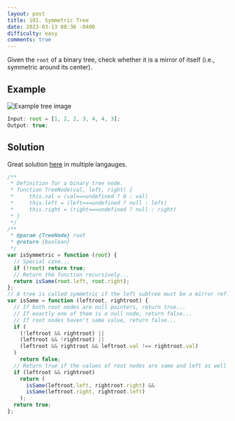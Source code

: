 ```yaml
---
layout: post
title: 101. Symmetric Tree
date: 2023-03-13 08:36 -0400
difficulty: easy
comments: true
---
```


Given the `root` of a binary tree, check whether it is a mirror of itself (i.e., symmetric around its center).

## Example

<img src="{{ site.baseurl }}/assets/images/mar-13.jpg" alt="Example tree image" />

```javascript
Input: root = [1, 2, 2, 3, 4, 4, 3];
Output: true;
```

## Solution

Great solution [here](https://leetcode.com/problems/symmetric-tree/solutions/2423766/easy-0-ms-100-fully-explained-java-c-python-js-python3/?orderBy=hot&languageTags=javascript) in multiple langauges.

```javascript
/**
 * Definition for a binary tree node.
 * function TreeNode(val, left, right) {
 *     this.val = (val===undefined ? 0 : val)
 *     this.left = (left===undefined ? null : left)
 *     this.right = (right===undefined ? null : right)
 * }
 */
/**
 * @param {TreeNode} root
 * @return {boolean}
 */
var isSymmetric = function (root) {
  // Special case...
  if (!root) return true;
  // Return the function recursively...
  return isSame(root.left, root.right);
};
// A tree is called symmetric if the left subtree must be a mirror reflection of the right subtree...
var isSame = function (leftroot, rightroot) {
  // If both root nodes are null pointers, return true...
  // If exactly one of them is a null node, return false...
  // If root nodes haven't same value, return false...
  if (
    (!leftroot && rightroot) ||
    (leftroot && !rightroot) ||
    (leftroot && rightroot && leftroot.val !== rightroot.val)
  )
    return false;
  // Return true if the values of root nodes are same and left as well as right subtrees are symmetric...
  if (leftroot && rightroot)
    return (
      isSame(leftroot.left, rightroot.right) &&
      isSame(leftroot.right, rightroot.left)
    );
  return true;
};
```
